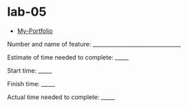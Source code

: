# lab-05
- [My-Portfolio](https://u-will-lab5.herokuapp.com/)

Number and name of feature: ________________________________

Estimate of time needed to complete: _____

Start time: _____

Finish time: _____

Actual time needed to complete: _____